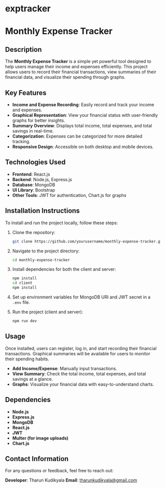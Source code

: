 # exptracker


# Monthly Expense Tracker

## Description
The **Monthly Expense Tracker** is a simple yet powerful tool designed to help users manage their income and expenses efficiently. This project allows users to record their financial transactions, view summaries of their financial data, and visualize their spending through graphs.

## Key Features
- **Income and Expense Recording**: Easily record and track your income and expenses.
- **Graphical Representation**: View your financial status with user-friendly graphs for better insights.
- **Summary Overview**: Displays total income, total expenses, and total savings in real-time.
- **Categorization**: Expenses can be categorized for more detailed tracking.
- **Responsive Design**: Accessible on both desktop and mobile devices.

## Technologies Used
- **Frontend**: React.js
- **Backend**: Node.js, Express.js
- **Database**: MongoDB
- **UI Library**: Bootstrap
- **Other Tools**: JWT for authentication, Chart.js for graphs

## Installation Instructions
To install and run the project locally, follow these steps:

1. Clone the repository:
   ```bash
   git clone https://github.com/yourusername/monthly-expense-tracker.git
   ```
2. Navigate to the project directory:
   ```bash
   cd monthly-expense-tracker
   ```
3. Install dependencies for both the client and server:
   ```bash
   npm install
   cd client
   npm install
   ```
4. Set up environment variables for MongoDB URI and JWT secret in a `.env` file.

5. Run the project (client and server):
   ```bash
   npm run dev
   ```

## Usage
Once installed, users can register, log in, and start recording their financial transactions. Graphical summaries will be available for users to monitor their spending habits.

- **Add Income/Expense**: Manually input transactions.
- **View Summary**: Check the total income, total expenses, and total savings at a glance.
- **Graphs**: Visualize your financial data with easy-to-understand charts.

## Dependencies
- **Node.js**
- **Express.js**
- **MongoDB**
- **React.js**
- **JWT**
- **Multer (for image uploads)**
- **Chart.js**

## Contact Information
For any questions or feedback, feel free to reach out:

**Developer**: Tharun Kudikyala
**Email**: tharunkudikyala@gmail.com

